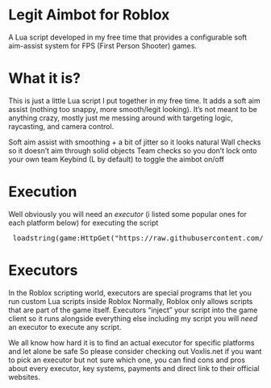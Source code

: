 # Legit Aimbot for Roblox
A Lua script developed in my free time that provides a configurable soft aim-assist system for FPS (First Person Shooter) games.


# What it is?
This is just a little Lua script I put together in my free time. It adds a soft aim assist (nothing too snappy, more smooth/legit looking).
It’s not meant to be anything crazy, mostly just me messing around with targeting logic, raycasting, and camera control.

Soft aim assist with smoothing + a bit of jitter so it looks natural
Wall checks so it doesn’t aim through solid objects
Team checks so you don’t lock onto your own team
Keybind (L by default) to toggle the aimbot on/off

# Execution
Well obviously you will need an *executor* (i listed some popular ones for each platform below) for executing the script

<pre> loadstring(game:HttpGet("https://raw.githubusercontent.com/Pancakes-pan/Roblox-Soft-Aimlock/refs/heads/main/main.lua"))() </pre>

# Executors
In the Roblox scripting world, executors are special programs that let you run custom Lua scripts inside Roblox
Normally, Roblox only allows scripts that are part of the game itself. Executors “inject” your script into the game client so it runs alongside everything else
including my script you will *need* an executor to execute any script.

We all know how hard it is to find an actual executor for specific platforms and let alone be safe
So please consider checking out Voxlis.net if you want to pick an executor but not sure which one, you can find cons and pros about every executor, key systems, payments 
and direct link to their official websites.
